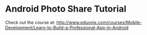 # Android Photo Share Tutorial
Check out the course at:
http://www.eduonix.com/courses/Mobile-Development/Learn-to-Build-a-Professional-App-in-Android
